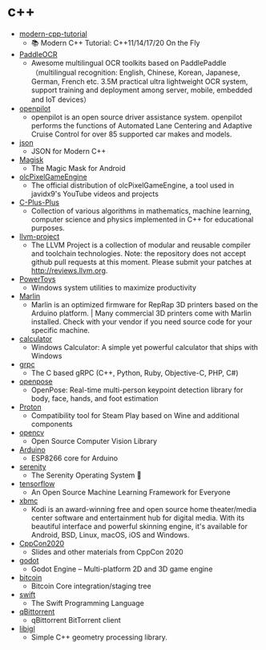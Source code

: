 # c++
- [modern-cpp-tutorial](https://github.com/changkun/modern-cpp-tutorial)
  - 📚 Modern C++ Tutorial: C++11/14/17/20 On the Fly
- [PaddleOCR](https://github.com/PaddlePaddle/PaddleOCR)
  - Awesome multilingual OCR toolkits based on PaddlePaddle （multilingual recognition: English, Chinese, Korean, Japanese, German, French etc. 3.5M practical ultra lightweight OCR system, support training and deployment among server, mobile, embedded and IoT devices）
- [openpilot](https://github.com/commaai/openpilot)
  - openpilot is an open source driver assistance system. openpilot performs the functions of Automated Lane Centering and Adaptive Cruise Control for over 85 supported car makes and models.
- [json](https://github.com/nlohmann/json)
  - JSON for Modern C++
- [Magisk](https://github.com/topjohnwu/Magisk)
  - The Magic Mask for Android
- [olcPixelGameEngine](https://github.com/OneLoneCoder/olcPixelGameEngine)
  - The official distribution of olcPixelGameEngine, a tool used in javidx9's YouTube videos and projects
- [C-Plus-Plus](https://github.com/TheAlgorithms/C-Plus-Plus)
  - Collection of various algorithms in mathematics, machine learning, computer science and physics implemented in C++ for educational purposes.
- [llvm-project](https://github.com/llvm/llvm-project)
  - The LLVM Project is a collection of modular and reusable compiler and toolchain technologies. Note: the repository does not accept github pull requests at this moment. Please submit your patches at http://reviews.llvm.org.
- [PowerToys](https://github.com/microsoft/PowerToys)
  - Windows system utilities to maximize productivity
- [Marlin](https://github.com/MarlinFirmware/Marlin)
  - Marlin is an optimized firmware for RepRap 3D printers based on the Arduino platform. | Many commercial 3D printers come with Marlin installed. Check with your vendor if you need source code for your specific machine.
- [calculator](https://github.com/microsoft/calculator)
  - Windows Calculator: A simple yet powerful calculator that ships with Windows
- [grpc](https://github.com/grpc/grpc)
  - The C based gRPC (C++, Python, Ruby, Objective-C, PHP, C#)
- [openpose](https://github.com/CMU-Perceptual-Computing-Lab/openpose)
  - OpenPose: Real-time multi-person keypoint detection library for body, face, hands, and foot estimation
- [Proton](https://github.com/ValveSoftware/Proton)
  - Compatibility tool for Steam Play based on Wine and additional components
- [opencv](https://github.com/opencv/opencv)
  - Open Source Computer Vision Library
- [Arduino](https://github.com/esp8266/Arduino)
  - ESP8266 core for Arduino
- [serenity](https://github.com/SerenityOS/serenity)
  - The Serenity Operating System 🐞
- [tensorflow](https://github.com/tensorflow/tensorflow)
  - An Open Source Machine Learning Framework for Everyone
- [xbmc](https://github.com/xbmc/xbmc)
  - Kodi is an award-winning free and open source home theater/media center software and entertainment hub for digital media. With its beautiful interface and powerful skinning engine, it's available for Android, BSD, Linux, macOS, iOS and Windows.
- [CppCon2020](https://github.com/CppCon/CppCon2020)
  - Slides and other materials from CppCon 2020
- [godot](https://github.com/godotengine/godot)
  - Godot Engine – Multi-platform 2D and 3D game engine
- [bitcoin](https://github.com/bitcoin/bitcoin)
  - Bitcoin Core integration/staging tree
- [swift](https://github.com/apple/swift)
  - The Swift Programming Language
- [qBittorrent](https://github.com/qbittorrent/qBittorrent)
  - qBittorrent BitTorrent client
- [libigl](https://github.com/libigl/libigl)
  - Simple C++ geometry processing library.
